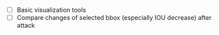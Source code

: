 - [ ] Basic visualization tools
- [ ] Compare changes of selected bbox (especially IOU decrease) after attack
